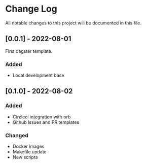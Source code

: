 # Change Log
All notable changes to this project will be documented in this file.
 
## [0.0.1] - 2022-08-01
  
First dagster template.
 
### Added
 
 - Local development base
  
## [0.1.0] - 2022-08-02
 
### Added

- Circleci integration with orb
- Github Issues and PR templates
   
### Changed

- Docker images
- Makefile update
- New scripts